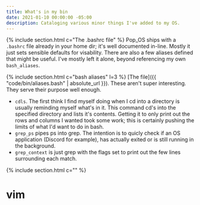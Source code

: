 ```yaml
---
title: What's in my bin
date: 2021-01-10 00:00:00 -05:00
description: Cataloging various minor things I've added to my OS.
---
```



{% include section.html c="The .bashrc file" %}
Pop_OS ships with a `.bashrc` file already in your home dir; it's well documented in-line. Mostly it just sets sensible defaults for visability. There are also a few aliases defined that might be useful. I've mostly left it alone, beyond referencing my own `bash_aliases`.

{% include section.html c="bash aliases" l=3 %}
[The file]({{ "code/bin/aliases.bash" | absolute_url }}).
These aren't super interesting. They serve their purpose well enough.

- `cdls`. The first think I find myself doing when I cd into a directory is usually reminding myself what's in it. This command cd's into the specified directory and lists it's contents. Getting it to only print out the rows and columns I wanted took some work; this is certainly pushing the limits of what I'd want to do in bash.
- `grep_ps` pipes ps into grep. The intention is to quicly check if an OS application (Discord for example), has actually exited or is still running in the background. 
- `grep_context` is just grep with the flags set to print out the few lines surrounding each match. 

{% include section.html c="" %}




# vim
